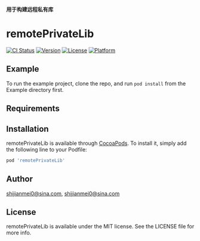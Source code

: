 

**用于构建远程私有库**

# remotePrivateLib

[![CI Status](https://img.shields.io/travis/shijianmei0@sina.com/remotePrivateLib.svg?style=flat)](https://travis-ci.org/shijianmei0@sina.com/remotePrivateLib)
[![Version](https://img.shields.io/cocoapods/v/remotePrivateLib.svg?style=flat)](https://cocoapods.org/pods/remotePrivateLib)
[![License](https://img.shields.io/cocoapods/l/remotePrivateLib.svg?style=flat)](https://cocoapods.org/pods/remotePrivateLib)
[![Platform](https://img.shields.io/cocoapods/p/remotePrivateLib.svg?style=flat)](https://cocoapods.org/pods/remotePrivateLib)

## Example

To run the example project, clone the repo, and run `pod install` from the Example directory first.

## Requirements

## Installation

remotePrivateLib is available through [CocoaPods](https://cocoapods.org). To install
it, simply add the following line to your Podfile:

```ruby
pod 'remotePrivateLib'
```

## Author

shijianmei0@sina.com, shijianmei0@sina.com

## License

remotePrivateLib is available under the MIT license. See the LICENSE file for more info.

